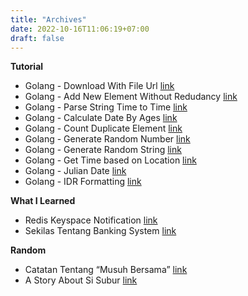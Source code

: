 ```yaml
---
title: "Archives"
date: 2022-10-16T11:06:19+07:00
draft: false
---
```


**Tutorial**
* Golang - Download With File Url [link](https://blog.cryppy.xyz/article/download-with-file-url/)
* Golang - Add New Element Without Redudancy [link](https://blog.cryppy.xyz/article/add-new-element-without-redudancy/)
* Golang - Parse String Time to Time [link](https://blog.cryppy.xyz/article/parse-string-time-to-time/)
* Golang - Calculate Date By Ages [link](https://blog.cryppy.xyz/article/calculate_date_by_ages/)
* Golang - Count Duplicate Element [link](https://blog.cryppy.xyz/article/count-duplicate-element/)
* Golang - Generate Random Number [link](https://blog.cryppy.xyz/article/generate-random-number/)
* Golang - Generate Random String [link](https://blog.cryppy.xyz/article/generate-random-string/)
* Golang - Get Time based on Location [link](https://blog.cryppy.xyz/article/get-time-in-location/)
* Golang - Julian Date [link](https://blog.cryppy.xyz/article/go-julian-date/)
* Golang - IDR Formatting [link](https://blog.cryppy.xyz/article/idr-format/)

**What I Learned**
* Redis Keyspace Notification [link](https://blog.cryppy.xyz/article/what-i-learned-redis-keyspace-notification/)
* Sekilas Tentang Banking System [link](https://blog.cryppy.xyz/article/what-i-learned-sekilas-tentang-banking-system/)

**Random**
* Catatan Tentang “Musuh Bersama” [link](https://blog.cryppy.xyz/article/catatan-tentang-musuh-bersama/)
* A Story About Si Subur [link](https://blog.cryppy.xyz/article/the-story-about-si-subur/)